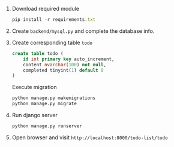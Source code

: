 1. Download required module

    ```js {.line-numbers}
    pip install -r requirements.txt
    ```

2. Create `backend/mysql.py` and complete the database info.

3. Create corresponding table `todo`

    ```sql {.line-numbers}
    create table todo (
        id int primary key auto_increment,
        content nvarchar(100) not null,
        completed tinyint(1) default 0
    )
    ```

    Execute migration

    ```sh {.line-numbers}
    python manage.py makemigrations
    python manage.py migrate
    ```

4. Run django server

    ```sh {.line-numbers}
    python manage.py runserver
    ```

5. Open browser and visit `http://localhost:8000/todo-list/todo`
